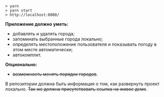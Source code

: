 ```
> yarn
> yarn start
> http://localhost:8080/
```

**Приложение должно уметь:**
* добавлять и удалять города;
* запоминать выбранные города локально;
* определять местоположение пользователя и показывать погоду в этом месте автоматически;
* автокомплит.

**Опционально:**
* ~~возможность менять порядок городов~~.

В репозитории должна быть информация о том, как развернуть проект локально. ~~Так же должна присутствовать ссылка на живое демо~~.
